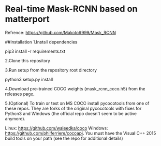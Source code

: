 # Real-time Mask-RCNN based on matterport
Refrence: https://github.com/Makoto9999/Mask_RCNN

##Installation
1.Install dependencies

  pip3 install -r requirements.txt
  
2.Clone this repository

3.Run setup from the repository root directory

  python3 setup.py install
  
4.Download pre-trained COCO weights (mask_rcnn_coco.h5) from the releases page.

5.(Optional) To train or test on MS COCO install pycocotools from one of these repos. They are forks of the original pycocotools with fixes for Python3 and Windows (the official repo doesn't seem to be active anymore).

  Linux: https://github.com/waleedka/coco
  Windows: https://github.com/philferriere/cocoapi. You must have the Visual C++ 2015 build tools on your path (see the repo for additional details)
